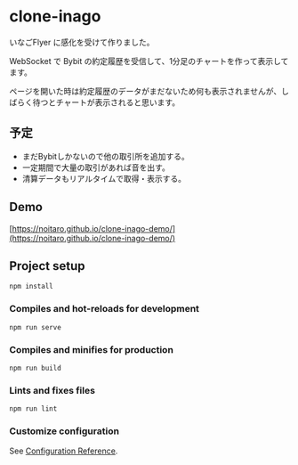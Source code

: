 # clone-inago
いなごFlyer に感化を受けて作りました。

WebSocket で Bybit の約定履歴を受信して、1分足のチャートを作って表示してます。

ページを開いた時は約定履歴のデータがまだないため何も表示されませんが、しばらく待つとチャートが表示されると思います。

## 予定
+ まだBybitしかないので他の取引所を追加する。
+ 一定期間で大量の取引があれば音を出す。
+ 清算データもリアルタイムで取得・表示する。

## Demo
[https://noitaro.github.io/clone-inago-demo/](https://noitaro.github.io/clone-inago-demo/)

## Project setup
```
npm install
```

### Compiles and hot-reloads for development
```
npm run serve
```

### Compiles and minifies for production
```
npm run build
```

### Lints and fixes files
```
npm run lint
```

### Customize configuration
See [Configuration Reference](https://cli.vuejs.org/config/).
